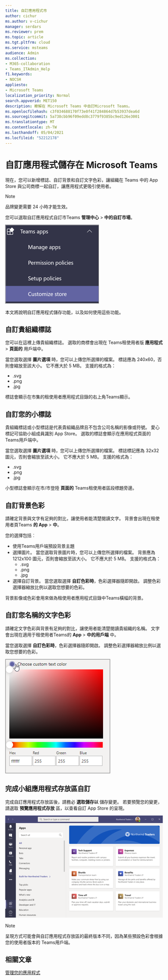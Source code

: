 ```yaml
---
title: 自訂應用程式市
author: cichur
ms.author: v-cichur
manager: serdars
ms.reviewer: prem
ms.topic: article
ms.tgt.pltfrm: cloud
ms.service: msteams
audience: Admin
ms.collection:
- M365-collaboration
- Teams_ITAdmin_Help
f1.keywords:
- NOCSH
appliesto:
- Microsoft Teams
localization_priority: Normal
search.appverid: MET150
description: 瞭解在 Microsoft Teams 中自訂Microsoft Teams。
ms.openlocfilehash: c3f034688170f73e0f41f284864d7b53937dea6d
ms.sourcegitcommit: 5a738cbb96f09edd8c3779f9385bc9ed126e3001
ms.translationtype: MT
ms.contentlocale: zh-TW
ms.lasthandoff: 05/04/2021
ms.locfileid: "52212178"
---
```

# <a name="custom-apps-store-in-microsoft-teams"></a>自訂應用程式儲存在 Microsoft Teams

現在，您可以新增標誌、自訂背景和自訂文字色彩，讓組織在 Teams 中的 App Store 與公司商標一起自訂，讓應用程式更吸引使用者。

> [!Note]
> 品牌變更需要 24 小時才能生效。

您可以選取自訂應用程式自訂市Teams **管理中心**  >  **中的自訂市場**。

  ![系統管理主控台已強調自訂市集功能](media/customize-app-store.png)

本文將說明自訂應用程式儲存功能，以及如何使用這些功能。

## <a name="customize-your-organization-logo"></a>自訂貴組織標誌

<!-- Bookmark used by Context Sensitive Help (CSH). Do not delete. -->
<a name="orglogo"> </a>
<!-- Do not remove the bookmark link above. -->

您可以在這裡上傳貴組織標誌。 選取的商標會出現在 Teams租使用者版 **應用程式**  >  **頁面的** 用戶端中。

當您選取選擇 **圖片選項** 時，您可以上傳您所選擇的檔案。 標誌應為 240x60，否則會縮放至該大小。 它不應大於 5 MB。 支援的格式為：

- .svg
- .png
- .jpg

標誌會顯示在市集的租使用者應用程式目錄的右上角Teams顯示。

## <a name="customize-your-small-logo"></a>自訂您的小標誌

<!-- Bookmark used by Context Sensitive Help (CSH). Do not delete. -->
<a name="orglogomark"> </a>
<!-- Do not remove the bookmark link above. -->

貴組織標誌或小型標誌是代表貴組織品牌且不包含公司名稱的影像或符號。 愛心標記可協助小組成員識別 App Store。 選取的標誌會顯示在應用程式頁面的 Teams用戶端中。

當您選取選擇 **圖片選項** 時，您可以上傳您所選擇的檔案。 標誌標記應為 32x32 圖元，否則會縮放至該大小。 它不應大於 5 MB。 支援的格式為：

- .svg
- .png
- .jpg

小型標誌會顯示在市/市登陸 **頁面的** Teams租使用者區段標題旁邊。

## <a name="customize-the-background-color"></a>自訂背景色彩

<!-- Bookmark used by Context Sensitive Help (CSH). Do not delete. -->
<a name="custombackground"> </a>
<!-- Do not remove the bookmark link above. -->

請確定背景與文字有足夠的對比，讓使用者能清楚閱讀文字。 背景會出現在租使用者頁Teams **的 App**  >  **中**。

您的選擇包括︰

- 使用Teams用戶端預設背景主題
- 選擇圖片。 當您選取背景圖片時，您可以上傳您所選擇的檔案。 背景應為 1212x100 圖元，否則會縮放至該大小。 它不應大於 5 MB。 支援的格式為：
  - .svg
  - .png
  - .jpg
- 選擇自訂背景。 當您選取選擇 **自訂色彩時**，色彩選擇器隨即開啟。 調整色彩選擇器縮放比例以選取您想要的色彩。

背景影像或色彩會用來做為租使用者應用程式目錄中Teams橫幅的背景。

## <a name="customize-the-text-color-of-your-name"></a>自訂您名稱的文字色彩

<!-- Bookmark used by Context Sensitive Help (CSH). Do not delete. -->
<a name="textcolor"> </a>
<!-- Do not remove the bookmark link above. -->

請確定文字色彩與背景有足夠的對比，讓使用者能清楚閱讀貴組織的名稱。 文字會出現在適用于租使用者Teams的 **App**  >  **中的用戶端** 中。

當您選取選擇 **自訂色彩時**，色彩選擇器隨即開啟。 調整色彩選擇器縮放比例以選取您想要的色彩。

 ![色彩選擇器](media/choose-a-custom-color.png)

## <a name="complete-the-customization-of-your-team-apps-store"></a>完成小組應用程式存放區自訂

完成自訂應用程式存放區後，請務必 **選取儲存以** 儲存變更。
若要預覽您的變更，請選取 **預覽應用程式存放** 區，以查看自訂 App Store 的呈現。

![自訂應用程式存放區預覽](media/PowerAppsInStore650w.png)

> [!Note]
> 呈現方式可能會與自訂應用程式存放區的最終版本不同，因為某些預設色彩會根據您的使用者版本的 Teams用戶端。

## <a name="related-article"></a>相關文章

[管理您的應用程式](manage-apps.md)
